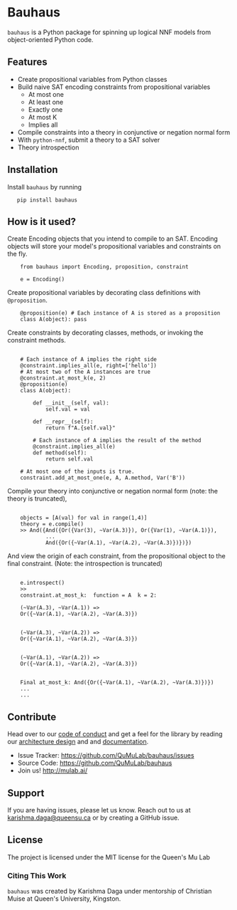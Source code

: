 # Bauhaus

`bauhaus` is a Python package for spinning up logical NNF models from object-oriented Python code. 

## Features
- Create propositional variables from Python classes
- Build naive SAT encoding constraints from propositional variables
   - At most one
   - At least one
   - Exactly one
   - At most K
   - Implies all
- Compile constraints into a theory in conjunctive or negation normal form
- With ``python-nnf``, submit a theory to a SAT solver
- Theory introspection

## Installation

Install ``bauhaus`` by running
```
   pip install bauhaus
```

## How is it used?

Create Encoding objects that you intend to compile to an SAT.
Encoding objects will store your model's propositional variables and constraints on the fly.
```
    from bauhaus import Encoding, proposition, constraint

    e = Encoding()
```
Create propositional variables by decorating class definitions with ``@proposition``.
```
    @proposition(e) # Each instance of A is stored as a proposition
    class A(object): pass
```
Create constraints by decorating classes, methods, or invoking the constraint methods.
```

    # Each instance of A implies the right side
    @constraint.implies_all(e, right=['hello'])
    # At most two of the A instances are true
    @constraint.at_most_k(e, 2)
    @proposition(e)
    class A(object):

        def __init__(self, val):
            self.val = val

        def __repr__(self):
            return f"A.{self.val}"

        # Each instance of A implies the result of the method
        @constraint.implies_all(e)
        def method(self):
            return self.val
    
    # At most one of the inputs is true. 
    constraint.add_at_most_one(e, A, A.method, Var('B'))
```
Compile your theory into conjunctive or negation normal form (note: the theory is truncated),
```

    objects = [A(val) for val in range(1,4)]
    theory = e.compile()
    >> And({And({Or({Var(3), ~Var(A.3)}), Or({Var(1), ~Var(A.1)}),
            ...
            And({Or({~Var(A.1), ~Var(A.2), ~Var(A.3)})})})
```
And view the origin of each constraint, from the propositional object to the final constraint.
(Note: the introspection is truncated)
```

    e.introspect()
    >> 
    constraint.at_most_k:  function = A  k = 2: 

    (~Var(A.3), ~Var(A.1)) =>
    Or({~Var(A.1), ~Var(A.2), ~Var(A.3)})


    (~Var(A.3), ~Var(A.2)) =>
    Or({~Var(A.1), ~Var(A.2), ~Var(A.3)})


    (~Var(A.1), ~Var(A.2)) =>
    Or({~Var(A.1), ~Var(A.2), ~Var(A.3)})


    Final at_most_k: And({Or({~Var(A.1), ~Var(A.2), ~Var(A.3)})}) 
    ...
    ...
```

## Contribute
Head over to our [code of conduct](CODE_OF_CONDUCT.md) and get a feel for the
library by reading our [architecture design](https://bauhaus.readthedocs.io/en/latest/architecture.html) and
and [documentation](https://bauhaus.readthedocs.io/en/latest/index.html).
- Issue Tracker: https://github.com/QuMuLab/bauhaus/issues
- Source Code: https://github.com/QuMuLab/bauhaus
- Join us! http://mulab.ai/

## Support
If you are having issues, please let us know.
Reach out to us at karishma.daga@queensu.ca or by creating a GitHub issue.

## License
The project is licensed under the MIT license for the Queen's Mu Lab

### Citing This Work
`bauhaus` was created by Karishma Daga under mentorship of Christian Muise at Queen's University, Kingston.